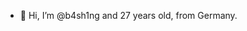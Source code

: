 - 👋 Hi, I’m @b4sh1ng and 27 years old, from Germany.


<!---
b4sh1ng/b4sh1ng is a ✨ special ✨ repository because its `README.md` (this file) appears on your GitHub profile.
You can click the Preview link to take a look at your changes.
--->
